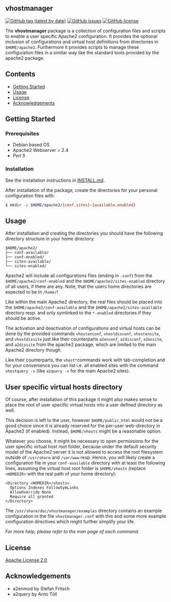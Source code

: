 
<!-- ABOUT VHOSTMANAGER -->
## vhostmanager
[![GitHub tag (latest by date)](https://img.shields.io/github/v/tag/Adspectus/vhostmanager?style=flat-square&label=Version)](https://github.com/Adspectus/vhostmanager/releases)
[![GitHub issues](https://img.shields.io/github/issues/Adspectus/vhostmanager?style=flat-square)](https://github.com/Adspectus/vhostmanager/issues)
[![GitHub license](https://img.shields.io/github/license/Adspectus/vhostmanager?style=flat-square)](https://github.com/Adspectus/vhostmanager/blob/master/LICENSE)

The __vhostmanager__ package is a collection of configuration files and scripts to enable a user specific Apache2 configuration. It provides the optional inclusion of configurations and virtual host definitions from directories in `$HOME/apache2`. Furthermore it provides scripts to manage these configuration files in a similar way like the standard tools provided by the apache2 package.

<!-- TABLE OF CONTENTS -->
## Contents

* [Getting Started](#getting-started)
* [Usage](#usage)
* [License](#license)
* [Acknowledgements](#acknowledgements)



<!-- GETTING STARTED -->
## Getting Started

### Prerequisites

* Debian based OS
* Apache2 Webserver > 2.4
* _Perl 5_

### Installation

See the installation instructions in [INSTALL.md](./INSTALL.md).

After installation of the package, create the directories for your personal configuration files with:

```sh
$ mkdir -p $HOME/apache2/{conf,sites}-{available,enabled}
```


<!-- USAGE EXAMPLES -->
## Usage

After installation and creating the directories you should have the following directory structure in your home directory:

```
$HOME/apache2/
├── conf-available/
├── conf-enabled/
├── sites-available/
└── sites-enabled/
```

Apache2 will include all configurations files (ending in `.conf`) from the `$HOME/apache2/conf-enabled` and the `$HOME/apache2/sites-enabled` directory of all users, if there are any. Note, that the users home directories are expected to be in `/home/`!

Like within the main Apache2 directory, the real files should be placed into the `$HOME/apache2/conf-available` and the `$HOME/apache2/sites-available` directory resp. and only symlinked to the `*-enabled` directories if they should be active.

The activation and deactivation of configurations and virtual hosts can be done by the provided commands `vhostenconf`, `vhostdisconf`, `vhostensite`, and `vhostdissite` just like their counterparts `a2enconf`, `a2disconf`, `a2ensite`, and `a2dissite` from the apache2 package, which are limited to the main Apache2 directory though.

Like their counterparts, the `vhost*`commands work with tab-completion and for your convenience you can list i.e. all enabled sites with the command `vhostquery -s` (like `a2query -s` for the main Apache2 sites).

## User specific virtual hosts directory

Of course, after installation of this package it might also makes sense to place the root of user specific virtual hosts into a user defined directory as well.

This decision is left to the user, however `$HOME/public_html` would not be a good choice since it is already reserved for the per-user web-directory in Apache2 (if enabled). Instead, `$HOME/vhosts` might be a reasonable option.

Whatever you choose, it might be necessary to open permissions for the user specific virtual host root folder, because under the default security model of the Apache2 server it is not allowed to access the root filesystem outside of `/usr/share` and `/var/www` resp. Hence, you will likely create a configuration file in your `conf-available` directory with at least the following lines, assuming the virtual host root folder is `$HOME/vhosts` (replace `<HOMEDIR>` with the real path of your home directory):

    <Directory <HOMEDIR>/vhosts>
      Options Indexes FollowSymLinks
      AllowOverride None
      Require all granted
    </Directory>

The `/usr/share/doc/vhostmanager/examples` directory contains an example configuration in the file `vhostmanager.conf` with this and some more example configuration directives which might further simplify your life.

_For more help, please refer to the man page of each command._


<!-- LICENSE -->
## License

[Apache License 2.0](LICENSE)


<!-- ACKNOWLEDGEMENTS -->
## Acknowledgements

* a2enmod by Stefan Fritsch
* a2query by Arno Töll


